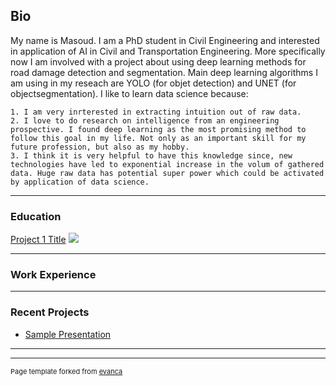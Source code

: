 ## Bio
My name is Masoud. I am a PhD student in Civil Engineering and interested in application of AI in Civil and Transportation Engineering. More specifically now I am involved with a project about using deep learning methods for road damage detection and segmentation. Main deep learning algorithms I am using in my reseach are YOLO (for objet detection) and UNET (for objectsegmentation). I like to learn data science because:

    1. I am very inrterested in extracting intuition out of raw data.
    2. I love to do research on intelligence from an engineering prospective. I found deep learning as the most promising method to follow this goal in my life. Not only as an important skill for my future profession, but also as my hobby.
    3. I think it is very helpful to have this knowledge since, new technologies have led to exponential increase in the volum of gathered data. Huge raw data has potential super power which could be activated by application of data science.

---
### Education

[Project 1 Title](/sample_page)
<img src="images/dummy_thumbnail.jpg?raw=true"/>

---
### Work Experience


---
### Recent Projects


- [Sample Presentation](http://bloose.github.io/pdf/sample_presentation.pdf)

---




---
<p style="font-size:11px">Page template forked from <a href="https://github.com/evanca/quick-portfolio">evanca</a></p>
<!-- Remove above link if you don't want to attibute -->
